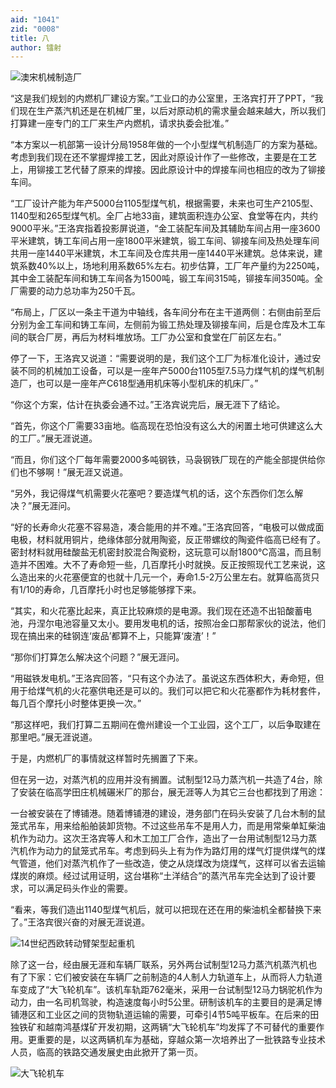 ```yaml
---
aid: "1041"
zid: "0008"
title: 八
author: 镭射
---
```


![澳宋机械制造厂](/1041/0008/澳宋机械制造厂.png)

“这是我们规划的内燃机厂建设方案。”工业口的办公室里，王洛宾打开了PPT，“我们现在生产蒸汽机还是在机械厂里，以后对原动机的需求量会越来越大，所以我们打算建一座专门的工厂来生产内燃机，请求执委会批准。”

“本方案以一机部第一设计分局1958年做的一个小型煤气机制造厂的方案为基础。考虑到我们现在还不掌握焊接工艺，因此对原设计作了一些修改，主要是在工艺上，用铆接工艺代替了原来的焊接。因此原设计中的焊接车间也相应的改为了铆接车间。

“工厂设计产能为年产5000台1105型煤气机，根据需要，未来也可生产2105型、1140型和265型煤气机。全厂占地33亩，建筑面积连办公室、食堂等在内，共约9000平米。”王洛宾指着投影屏说道，“金工装配车间及其辅助车间占用一座3600平米建筑，铸工车间占用一座1800平米建筑，锻工车间、铆接车间及热处理车间共用一座1440平米建筑，木工车间及仓库共用一座1440平米建筑。总体来说，建筑系数40%以上，场地利用系数65%左右。初步估算，工厂年产量约为2250吨，其中金工装配车间和铸工车间各为1500吨，锻工车间315吨，铆接车间350吨。全厂需要的动力总功率为250千瓦。

“布局上，厂区以一条主干道为中轴线，各车间分布在主干道两侧：右侧由前至后分别为金工车间和铸工车间，左侧前为锻工热处理及铆接车间，后是仓库及木工车间的联合厂房，再后为材料堆放场。工厂办公室和食堂在厂前区左右。”

停了一下，王洛宾又说道：“需要说明的是，我们这个工厂为标准化设计，通过安装不同的机械加工设备，可以是一座年产5000台1105型7.5马力煤气机的煤气机制造厂，也可以是一座年产C618型通用机床等小型机床的机床厂。”

“你这个方案，估计在执委会通不过。”王洛宾说完后，展无涯下了结论。

“首先，你这个厂需要33亩地。临高现在恐怕没有这么大的闲置土地可供建这么大的工厂。”展无涯说道。

“而且，你们这个厂每年需要2000多吨钢铁，马袅钢铁厂现在的产能全部提供给你们也不够啊！”展无涯又说道。

“另外，我记得煤气机需要火花塞吧？要造煤气机的话，这个东西你们怎么解决？”展无涯问。

“好的长寿命火花塞不容易造，凑合能用的并不难。”王洛宾回答，“电极可以做成面电极，材料就用铜片，绝缘体部分就用陶瓷，反正带螺纹的陶瓷件临高已经有了。密封材料就用硅酸盐无机密封胶混合陶瓷粉，这玩意可以耐1800℃高温，而且制造并不困难。大不了寿命短一些，几百摩托小时就换。反正按照现代工艺来说，这么造出来的火花塞便宜的也就十几元一个，寿命1.5-2万公里左右。就算临高货只有1/10的寿命，几百摩托小时也足够能够撑下来。

“其实，和火花塞比起来，真正比较麻烦的是电源。我们现在还造不出铅酸蓄电池，丹涅尔电池容量又太小。要用发电机的话，按照冶金口那帮家伙的说法，他们现在搞出来的硅钢连‘废品’都算不上，只能算‘废渣’！”

“那你们打算怎么解决这个问题？”展无涯问。

“用磁铁发电机。”王洛宾回答，“只有这个办法了。虽说这东西体积大，寿命短，但用于给煤气机的火花塞供电还是可以的。我们可以把它和火花塞都作为耗材套件，每几百个摩托小时整体更换一次。”

“那这样吧，我们打算二五期间在儋州建设一个工业园，这个工厂，以后争取建在那里吧。”展无涯说道。

于是，内燃机厂的事情就这样暂时先搁置了下来。

但在另一边，对蒸汽机的应用并没有搁置。试制型12马力蒸汽机一共造了4台，除了安装在临高学田庄机械碾米厂的那台，展无涯等人为其它三台也都找到了用途：

一台被安装在了博铺港。随着博铺港的建设，港务部门在码头安装了几台木制的鼠笼式吊车，用来给船舶装卸货物。不过这些吊车不是用人力，而是用常柴单缸柴油机作为动力。这次王洛宾等人和木工加工厂合作，造出了一台用试制型12马力蒸汽机作为动力的鼠笼式吊车。考虑到码头上有为作为路灯用的煤气灯提供煤气的煤气管道，他们对蒸汽机作了一些改造，使之从烧煤改为烧煤气，这样可以省去运输煤炭的麻烦。经过试用证明，这台堪称“土洋结合”的蒸汽吊车完全达到了设计要求，可以满足码头作业的需要。

“看来，等我们造出1140型煤气机后，就可以把现在还在用的柴油机全都替换下来了。”王洛宾很兴奋的对展无涯说道。

![14世纪西欧转动臂架型起重机    ](/1041/0008/14世纪西欧转动臂架型起重机.jpeg)

除了这一台，经由展无涯和车辆厂联系，另外两台试制型12马力蒸汽机蒸汽机也有了下家：它们被安装在车辆厂之前制造的4人制人力轨道车上，从而将人力轨道车变成了“大飞轮机车”。该机车轨距762毫米，采用一台试制型12马力锅驼机作为动力，由一名司机驾驶，构造速度每小时5公里。研制该机车的主要目的是满足博铺港区和工业区之间的货物轨道运输的需要，可牵引4节5吨平板车。在后来的田独铁矿和越南鸿基煤矿开发初期，这两辆“大飞轮机车”均发挥了不可替代的重要作用。更重要的是，以这两辆机车为基础，穿越众第一次培养出了一批铁路专业技术人员，临高的铁路交通发展史由此掀开了第一页。

![大飞轮机车](/1041/0008/大飞轮机车.jpg)
